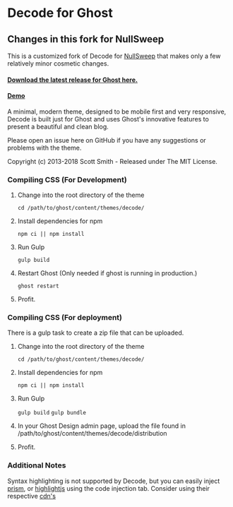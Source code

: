 # Decode for Ghost

## Changes in this fork for NullSweep
This is a customized fork of Decode for [NullSweep](https://nullsweep.com) that makes only a few relatively minor cosmetic changes.

#### [Download the latest release for Ghost here.](https://github.com/ScottSmith95/Decode-for-Ghost/releases/download/0.9.1/decode.zip)

#### [Demo](https://decode-ghost-demo.scotthsmith.com)

A minimal, modern theme, designed to be mobile first and very responsive, Decode is built just for Ghost and uses Ghost's innovative features to present a beautiful and clean blog.

Please open an issue here on GitHub if you have any suggestions or problems with the theme.

Copyright (c) 2013-2018 Scott Smith - Released under The MIT License.

### Compiling CSS (For Development)

1. Change into the root directory of the theme

    `cd /path/to/ghost/content/themes/decode/`

2. Install dependencies for npm

    `npm ci || npm install`

3. Run Gulp

    `gulp build`

4. Restart Ghost
    (Only needed if ghost is running in production.)
    
    `ghost restart`

5. Profit.

### Compiling CSS (For deployment)
There is a gulp task to create a zip file that can be uploaded.

1. Change into the root directory of the theme

    `cd /path/to/ghost/content/themes/decode/`

2. Install dependencies for npm

    `npm ci || npm install`

3. Run Gulp

    `gulp build`
    `gulp bundle`

4. In your Ghost Design admin page, upload the file found in /path/to/ghost/content/themes/decode/distribution

5. Profit.


### Additional Notes

Syntax highlighting is not supported by Decode, but you can easily inject [prism](http://prismjs.com/), or [highlightjs](https://highlightjs.org/) using the code injection tab. Consider using their respective [cdn's](https://cdnjs.com/)
